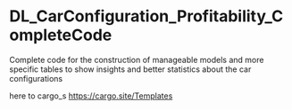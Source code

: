 # DL_CarConfiguration_Profitability_CompleteCode
Complete code for the construction of manageable models and more specific tables to show insights and better statistics about the car configurations


here to cargo_s
https://cargo.site/Templates
